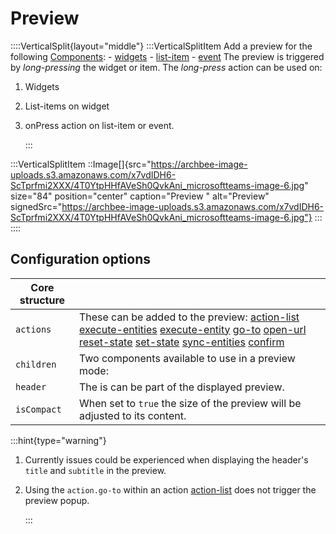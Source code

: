 # Preview

::::VerticalSplit{layout="middle"}
:::VerticalSplitItem
Add a preview for the following [Components](./Components.md):
\- [widgets](Widgets.md)
\- [list-item](./Components/list/list-item.md)
\- [event](./Components/event.md)
The preview is triggered by _long-pressing_ the widget or item. The _long-press_ action can be used on:

1. Widgets
2. List-items on widget
3. onPress action on list-item or event.

   :::

:::VerticalSplitItem
::Image[]{src="https://archbee-image-uploads.s3.amazonaws.com/x7vdIDH6-ScTprfmi2XXX/4T0YtpHHfAVeSh0QvkAni_microsoftteams-image-6.jpg" size="84" position="center" caption="Preview " alt="Preview" signedSrc="https://archbee-image-uploads.s3.amazonaws.com/x7vdIDH6-ScTprfmi2XXX/4T0YtpHHfAVeSh0QvkAni_microsoftteams-image-6.jpg"}
:::
::::

## Configuration options

| **Core structure** |                                                                                                                                                                                                                   |
| ------------------ | ----------------------------------------------------------------------------------------------------------------------------------------------------------------------------------------------------------------- |
| `actions`          | These can be added to the preview:&#xA;[action-list](https://docs.jigx.com/examples/action-list)&#xA;[execute-entities](https://docs.jigx.com/examples/execute-entities)&#xA;[execute-entity](https://docs.jigx.com/examples/execute-entity)&#xA;[go-to](https://docs.jigx.com/examples/go-to)&#xA;[open-url](https://docs.jigx.com/examples/open-url)&#xA;[reset-state](https://docs.jigx.com/examples/reset-state)&#xA;[set-state](https://docs.jigx.com/examples/set-state)&#xA;[sync-entities](https://docs.jigx.com/examples/sync-entities)&#xA;[confirm](https://docs.jigx.com/examples/confirm) |
| `children`         | Two components available to use in a preview mode:     |
| `header`           | The is can be part of the displayed preview.      |
| `isCompact`        | When set to `true` the size of the preview will be adjusted to its content.  |

:::hint{type="warning"}

1. Currently issues could be experienced when displaying the header's `title` and `subtitle` in the preview.
2. Using the `action.go-to` within an action [action-list](./Actions/action-list.md) does not trigger the preview popup.

   :::
